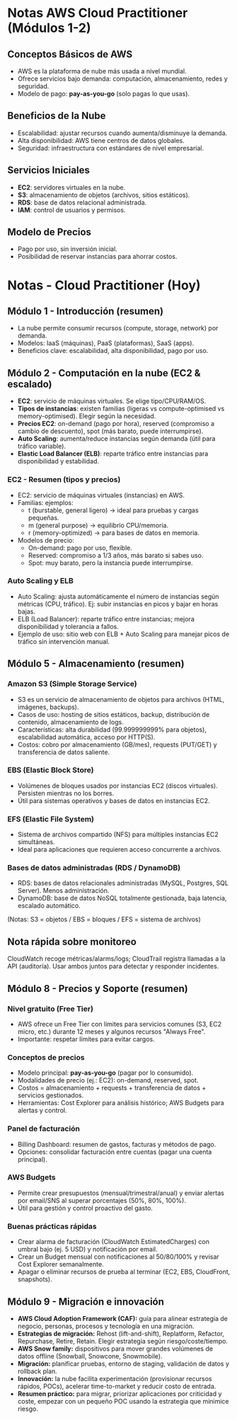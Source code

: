 # Notas AWS Cloud Practitioner (Módulos 1-2)

## Conceptos Básicos de AWS
- AWS es la plataforma de nube más usada a nivel mundial.
- Ofrece servicios bajo demanda: computación, almacenamiento, redes y seguridad.
- Modelo de pago: **pay-as-you-go** (solo pagas lo que usas).

## Beneficios de la Nube
- Escalabilidad: ajustar recursos cuando aumenta/disminuye la demanda.
- Alta disponibilidad: AWS tiene centros de datos globales.
- Seguridad: infraestructura con estándares de nivel empresarial.

## Servicios Iniciales
- **EC2**: servidores virtuales en la nube.
- **S3**: almacenamiento de objetos (archivos, sitios estáticos).
- **RDS**: base de datos relacional administrada.
- **IAM**: control de usuarios y permisos.

## Modelo de Precios
- Pago por uso, sin inversión inicial.
- Posibilidad de reservar instancias para ahorrar costos.


# Notas - Cloud Practitioner (Hoy)

## Módulo 1 - Introducción (resumen)
- La nube permite consumir recursos (compute, storage, network) por demanda.
- Modelos: IaaS (máquinas), PaaS (plataformas), SaaS (apps).
- Beneficios clave: escalabilidad, alta disponibilidad, pago por uso.

## Módulo 2 - Computación en la nube (EC2 & escalado)
- **EC2**: servicio de máquinas virtuales. Se elige tipo/CPU/RAM/OS.
- **Tipos de instancias**: existen familias (ligeras vs compute-optimised vs memory-optimised). Elegir según la necesidad.
- **Precios EC2**: on-demand (pago por hora), reserved (compromiso a cambio de descuento), spot (más barato, puede interrumpirse).
- **Auto Scaling**: aumenta/reduce instancias según demanda (útil para tráfico variable).
- **Elastic Load Balancer (ELB)**: reparte tráfico entre instancias para disponibilidad y estabilidad.

### EC2 - Resumen (tipos y precios)
- EC2: servicio de máquinas virtuales (instancias) en AWS.
- Familias: ejemplos:
  - t (burstable, general ligero) → ideal para pruebas y cargas pequeñas.
  - m (general purpose) → equilibrio CPU/memoria.
  - r (memory-optimized) → para bases de datos en memoria.
- Modelos de precio:
  - On-demand: pago por uso, flexible.
  - Reserved: compromiso a 1/3 años, más barato si sabes uso.
  - Spot: muy barato, pero la instancia puede interrumpirse.

### Auto Scaling y ELB
- Auto Scaling: ajusta automáticamente el número de instancias según métricas (CPU, tráfico). Ej: subir instancias en picos y bajar en horas bajas.
- ELB (Load Balancer): reparte tráfico entre instancias; mejora disponibilidad y tolerancia a fallos.
- Ejemplo de uso: sitio web con ELB + Auto Scaling para manejar picos de tráfico sin intervención manual.


## Módulo 5 - Almacenamiento (resumen)

### Amazon S3 (Simple Storage Service)
- S3 es un servicio de almacenamiento de objetos para archivos (HTML, imágenes, backups).
- Casos de uso: hosting de sitios estáticos, backup, distribución de contenido, almacenamiento de logs.
- Características: alta durabilidad (99.999999999% para objetos), escalabilidad automática, acceso por HTTP(S).
- Costos: cobro por almacenamiento (GB/mes), requests (PUT/GET) y transferencia de datos saliente.

### EBS (Elastic Block Store)
- Volúmenes de bloques usados por instancias EC2 (discos virtuales). Persisten mientras no los borres.
- Útil para sistemas operativos y bases de datos en instancias EC2.

### EFS (Elastic File System)
- Sistema de archivos compartido (NFS) para múltiples instancias EC2 simultáneas.
- Ideal para aplicaciones que requieren acceso concurrente a archivos.

### Bases de datos administradas (RDS / DynamoDB)
- RDS: bases de datos relacionales administradas (MySQL, Postgres, SQL Server). Menos administración.
- DynamoDB: base de datos NoSQL totalmente gestionada, baja latencia, escalado automático.

(Notas: S3 = objetos / EBS = bloques / EFS = sistema de archivos)

## Nota rápida sobre monitoreo
CloudWatch recoge métricas/alarms/logs; CloudTrail registra llamadas a la API (auditoría). Usar ambos juntos para detectar y responder incidentes.

## Módulo 8 - Precios y Soporte (resumen)

### Nivel gratuito (Free Tier)
- AWS ofrece un Free Tier con límites para servicios comunes (S3, EC2 micro, etc.) durante 12 meses y algunos recursos "Always Free".
- Importante: respetar límites para evitar cargos.

### Conceptos de precios
- Modelo principal: **pay-as-you-go** (pagar por lo consumido).
- Modalidades de precio (ej.: EC2): on-demand, reserved, spot.
- Costos = almacenamiento + requests + transferencia de datos + servicios gestionados.
- Herramientas: Cost Explorer para análisis histórico; AWS Budgets para alertas y control.

### Panel de facturación
- Billing Dashboard: resumen de gastos, facturas y métodos de pago.
- Opciones: consolidar facturación entre cuentas (pagar una cuenta principal).

### AWS Budgets
- Permite crear presupuestos (mensual/trimestral/anual) y enviar alertas por email/SNS al superar porcentajes (50%, 80%, 100%).
- Útil para gestión y control proactivo del gasto.

### Buenas prácticas rápidas
- Crear alarma de facturación (CloudWatch EstimatedCharges) con umbral bajo (ej. 5 USD) y notificación por email.
- Crear un Budget mensual con notificaciones al 50/80/100% y revisar Cost Explorer semanalmente.
- Apagar o eliminar recursos de prueba al terminar (EC2, EBS, CloudFront, snapshots).

## Módulo 9 - Migración e innovación

- **AWS Cloud Adoption Framework (CAF):** guía para alinear estrategia de negocio, personas, procesos y tecnología en una migración.
- **Estrategias de migración:** Rehost (lift-and-shift), Replatform, Refactor, Repurchase, Retire, Retain. Elegir estrategia según riesgo/coste/tiempo.
- **AWS Snow family:** dispositivos para mover grandes volúmenes de datos offline (Snowball, Snowcone, Snowmobile).
- **Migración:** planificar pruebas, entorno de staging, validación de datos y rollback plan.
- **Innovación:** la nube facilita experimentación (provisionar recursos rápidos, POCs), acelerar time-to-market y reducir costo de entrada.
- **Resumen práctico:** para migrar, priorizar aplicaciones por criticidad y coste, empezar con un pequeño POC usando la estrategia que minimice riesgo.



